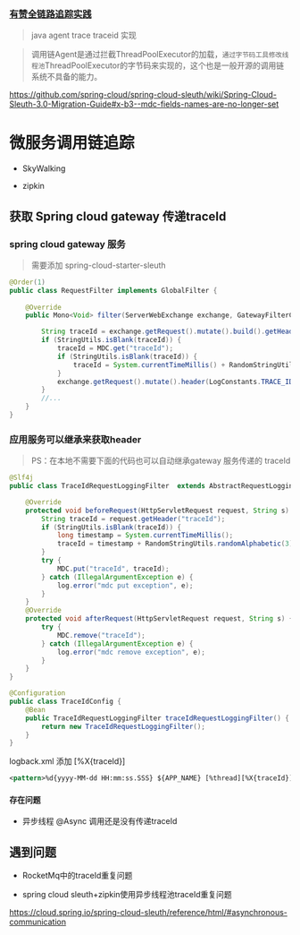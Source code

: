 
### [有赞全链路追踪实践](https://tech.youzan.com/trace/)
> java agent trace traceid 实现

> 调用链Agent是通过拦截ThreadPoolExecutor的加载，`通过字节码工具修改线程池`ThreadPoolExecutor的字节码来实现的，这个也是一般开源的调用链系统不具备的能力。


<https://github.com/spring-cloud/spring-cloud-sleuth/wiki/Spring-Cloud-Sleuth-3.0-Migration-Guide#x-b3--mdc-fields-names-are-no-longer-set>

# 微服务调用链追踪

- SkyWalking

- zipkin 

## 获取 Spring cloud gateway 传递traceId

### spring cloud gateway 服务
> 需要添加 spring-cloud-starter-sleuth
```java
@Order(1)
public class RequestFilter implements GlobalFilter {
 
    @Override
    public Mono<Void> filter(ServerWebExchange exchange, GatewayFilterChain chain) {

        String traceId = exchange.getRequest().mutate().build().getHeaders().getFirst("traceId");
        if (StringUtils.isBlank(traceId)) {
            traceId = MDC.get("traceId");
            if (StringUtils.isBlank(traceId)) {
                traceId = System.currentTimeMillis() + RandomStringUtils.randomAlphabetic(3) + RandomUtils.nextInt(0, 999);
            }
            exchange.getRequest().mutate().header(LogConstants.TRACE_ID, traceId);
        }
        //...
    }
}
```
### 应用服务可以继承来获取header

> PS：在本地不需要下面的代码也可以自动继承gateway 服务传递的 traceId
```java
@Slf4j
public class TraceIdRequestLoggingFilter  extends AbstractRequestLoggingFilter {

    @Override
    protected void beforeRequest(HttpServletRequest request, String s) {
        String traceId = request.getHeader("traceId");
        if (StringUtils.isBlank(traceId)) {
            long timestamp = System.currentTimeMillis();
            traceId = timestamp + RandomStringUtils.randomAlphabetic(3) + RandomUtils.nextInt(100, 999);
        }
        try {
            MDC.put("traceId", traceId);
        } catch (IllegalArgumentException e) {
            log.error("mdc put exception", e);
        }
    }
    @Override
    protected void afterRequest(HttpServletRequest request, String s) {
        try {
            MDC.remove("traceId");
        } catch (IllegalArgumentException e) {
            log.error("mdc remove exception", e);
        }
    }
}
```

```java
@Configuration
public class TraceIdConfig {
    @Bean
    public TraceIdRequestLoggingFilter traceIdRequestLoggingFilter() {
        return new TraceIdRequestLoggingFilter();
    }
}
```

logback.xml 添加 [%X{traceId}]
```xml
<pattern>%d{yyyy-MM-dd HH:mm:ss.SSS} ${APP_NAME} [%thread][%X{traceId}] %-5level %logger{36} - %msg%n</pattern>
```
#### 存在问题
- 异步线程 @Async 调用还是没有传递traceId



## 遇到问题

- RocketMq中的traceId重复问题

- spring cloud sleuth+zipkin使用异步线程池traceId重复问题

<https://cloud.spring.io/spring-cloud-sleuth/reference/html/#asynchronous-communication>
